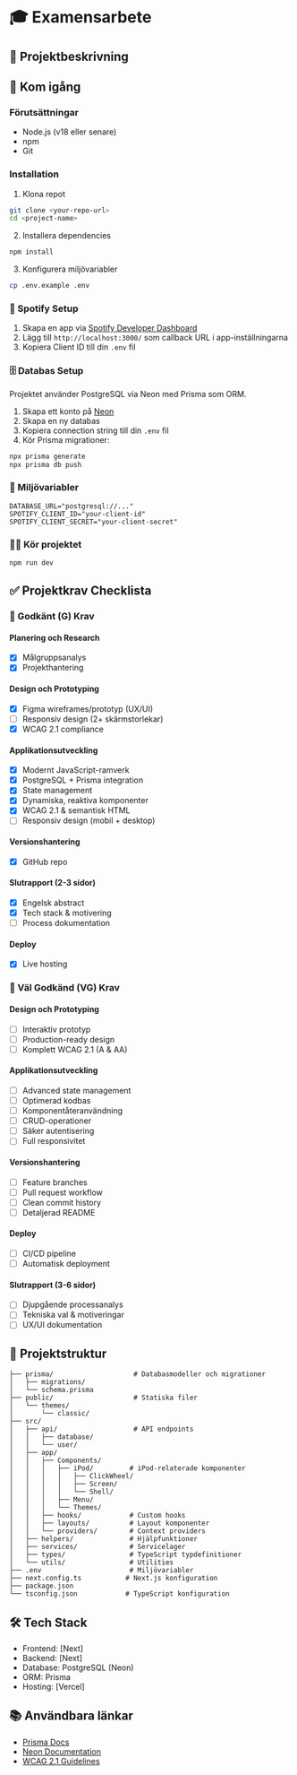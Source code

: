 # 🎓 Examensarbete

## 📝 Projektbeskrivning

## 🚀 Kom igång

### Förutsättningar

- Node.js (v18 eller senare)
- npm
- Git

### Installation

1. Klona repot

```bash
git clone <your-repo-url>
cd <project-name>
```

2. Installera dependencies

```bash
npm install
```

3. Konfigurera miljövariabler

```bash
cp .env.example .env
```

### 🎵 Spotify Setup

1. Skapa en app via [Spotify Developer Dashboard](https://developer.spotify.com/dashboard/create)
2. Lägg till `http://localhost:3000/` som callback URL i app-inställningarna
3. Kopiera Client ID till din `.env` fil

### 🗄️ Databas Setup

Projektet använder PostgreSQL via Neon med Prisma som ORM.

1. Skapa ett konto på [Neon](https://neon.tech)
2. Skapa en ny databas
3. Kopiera connection string till din `.env` fil
4. Kör Prisma migrationer:

```bash
npx prisma generate
npx prisma db push
```

### 🔧 Miljövariabler

```env
DATABASE_URL="postgresql://..."
SPOTIFY_CLIENT_ID="your-client-id"
SPOTIFY_CLIENT_SECRET="your-client-secret"
```

### 🏃‍♂️ Kör projektet

```bash
npm run dev
```

## ✅ Projektkrav Checklista

### 🎯 Godkänt (G) Krav

#### Planering och Research

- [x] Målgruppsanalys
- [x] Projekthantering

#### Design och Prototyping

- [x] Figma wireframes/prototyp (UX/UI)
- [ ] Responsiv design (2+ skärmstorlekar)
- [x] WCAG 2.1 compliance

#### Applikationsutveckling

- [x] Modernt JavaScript-ramverk
- [x] PostgreSQL + Prisma integration
- [x] State management
- [x] Dynamiska, reaktiva komponenter
- [x] WCAG 2.1 & semantisk HTML
- [ ] Responsiv design (mobil + desktop)

#### Versionshantering

- [x] GitHub repo

#### Slutrapport (2-3 sidor)

- [x] Engelsk abstract
- [x] Tech stack & motivering
- [ ] Process dokumentation

#### Deploy

- [x] Live hosting

### 🌟 Väl Godkänd (VG) Krav

#### Design och Prototyping

- [ ] Interaktiv prototyp
- [ ] Production-ready design
- [ ] Komplett WCAG 2.1 (A & AA)

#### Applikationsutveckling

- [ ] Advanced state management
- [ ] Optimerad kodbas
- [ ] Komponentåteranvändning
- [ ] CRUD-operationer
- [ ] Säker autentisering
- [ ] Full responsivitet

#### Versionshantering

- [ ] Feature branches
- [ ] Pull request workflow
- [ ] Clean commit history
- [ ] Detaljerad README

#### Deploy

- [ ] CI/CD pipeline
- [ ] Automatisk deployment

#### Slutrapport (3-6 sidor)

- [ ] Djupgående processanalys
- [ ] Tekniska val & motiveringar
- [ ] UX/UI dokumentation

## 📂 Projektstruktur

```
├── prisma/                    # Databasmodeller och migrationer
│   ├── migrations/
│   └── schema.prisma
├── public/                    # Statiska filer
│   └── themes/
│       └── classic/
├── src/
│   ├── api/                   # API endpoints
│   │   ├── database/
│   │   └── user/
│   ├── app/
│   │   ├── Components/
│   │   │   ├── iPod/         # iPod-relaterade komponenter
│   │   │   │   ├── ClickWheel/
│   │   │   │   ├── Screen/
│   │   │   │   └── Shell/
│   │   │   ├── Menu/
│   │   │   └── Themes/
│   │   ├── hooks/            # Custom hooks
│   │   ├── layouts/          # Layout komponenter
│   │   └── providers/        # Context providers
│   ├── helpers/              # Hjälpfunktioner
│   ├── services/             # Servicelager
│   ├── types/                # TypeScript typdefinitioner
│   └── utils/                # Utilities
├── .env                      # Miljövariabler
├── next.config.ts           # Next.js konfiguration
├── package.json
└── tsconfig.json            # TypeScript konfiguration
```

## 🛠️ Tech Stack

- Frontend: [Next]
- Backend: [Next]
- Database: PostgreSQL (Neon)
- ORM: Prisma
- Hosting: [Vercel]

## 📚 Användbara länkar

- [Prisma Docs](https://www.prisma.io/docs/)
- [Neon Documentation](https://neon.tech/docs/)
- [WCAG 2.1 Guidelines](https://www.w3.org/WAI/WCAG21/quickref/)
